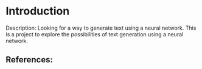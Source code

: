 # Introduction

Description:
Looking for a way to generate text using a neural network. This is a project to explore the possibilities of text generation using a neural network.

## References:

